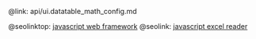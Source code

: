 @link: api/ui.datatable_math_config.md

@seolinktop: [javascript web framework](https://webix.com)
@seolink: [javascript excel reader](https://webix.com/widget/excel_viewer/)